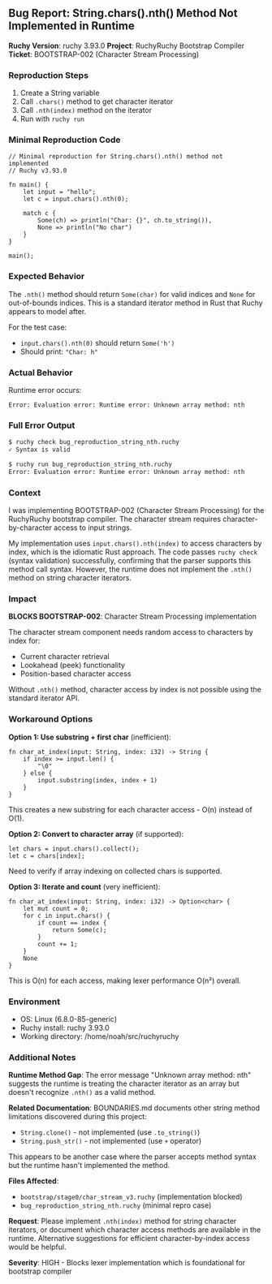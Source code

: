 ## Bug Report: String.chars().nth() Method Not Implemented in Runtime

**Ruchy Version**: ruchy 3.93.0
**Project**: RuchyRuchy Bootstrap Compiler
**Ticket**: BOOTSTRAP-002 (Character Stream Processing)

### Reproduction Steps
1. Create a String variable
2. Call `.chars()` method to get character iterator
3. Call `.nth(index)` method on the iterator
4. Run with `ruchy run`

### Minimal Reproduction Code
```ruchy
// Minimal reproduction for String.chars().nth() method not implemented
// Ruchy v3.93.0

fn main() {
    let input = "hello";
    let c = input.chars().nth(0);

    match c {
        Some(ch) => println("Char: {}", ch.to_string()),
        None => println("No char")
    }
}

main();
```

### Expected Behavior
The `.nth()` method should return `Some(char)` for valid indices and `None` for out-of-bounds indices. This is a standard iterator method in Rust that Ruchy appears to model after.

For the test case:
- `input.chars().nth(0)` should return `Some('h')`
- Should print: `"Char: h"`

### Actual Behavior
Runtime error occurs:
```
Error: Evaluation error: Runtime error: Unknown array method: nth
```

### Full Error Output
```bash
$ ruchy check bug_reproduction_string_nth.ruchy
✓ Syntax is valid

$ ruchy run bug_reproduction_string_nth.ruchy
Error: Evaluation error: Runtime error: Unknown array method: nth
```

### Context
I was implementing BOOTSTRAP-002 (Character Stream Processing) for the RuchyRuchy bootstrap compiler. The character stream requires character-by-character access to input strings.

My implementation uses `input.chars().nth(index)` to access characters by index, which is the idiomatic Rust approach. The code passes `ruchy check` (syntax validation) successfully, confirming that the parser supports this method call syntax. However, the runtime does not implement the `.nth()` method on string character iterators.

### Impact
**BLOCKS BOOTSTRAP-002**: Character Stream Processing implementation

The character stream component needs random access to characters by index for:
- Current character retrieval
- Lookahead (peek) functionality
- Position-based character access

Without `.nth()` method, character access by index is not possible using the standard iterator API.

### Workaround Options

**Option 1: Use substring + first char** (inefficient):
```ruchy
fn char_at_index(input: String, index: i32) -> String {
    if index >= input.len() {
        "\0"
    } else {
        input.substring(index, index + 1)
    }
}
```
This creates a new substring for each character access - O(n) instead of O(1).

**Option 2: Convert to character array** (if supported):
```ruchy
let chars = input.chars().collect();
let c = chars[index];
```
Need to verify if array indexing on collected chars is supported.

**Option 3: Iterate and count** (very inefficient):
```ruchy
fn char_at_index(input: String, index: i32) -> Option<char> {
    let mut count = 0;
    for c in input.chars() {
        if count == index {
            return Some(c);
        }
        count += 1;
    }
    None
}
```
This is O(n) for each access, making lexer performance O(n²) overall.

### Environment
- OS: Linux (6.8.0-85-generic)
- Ruchy install: ruchy 3.93.0
- Working directory: /home/noah/src/ruchyruchy

### Additional Notes

**Runtime Method Gap**: The error message "Unknown array method: nth" suggests the runtime is treating the character iterator as an array but doesn't recognize `.nth()` as a valid method.

**Related Documentation**: BOUNDARIES.md documents other string method limitations discovered during this project:
- `String.clone()` - not implemented (use `.to_string()`)
- `String.push_str()` - not implemented (use `+` operator)

This appears to be another case where the parser accepts method syntax but the runtime hasn't implemented the method.

**Files Affected**:
- `bootstrap/stage0/char_stream_v3.ruchy` (implementation blocked)
- `bug_reproduction_string_nth.ruchy` (minimal repro case)

**Request**: Please implement `.nth(index)` method for string character iterators, or document which character access methods are available in the runtime. Alternative suggestions for efficient character-by-index access would be helpful.

**Severity**: HIGH - Blocks lexer implementation which is foundational for bootstrap compiler
